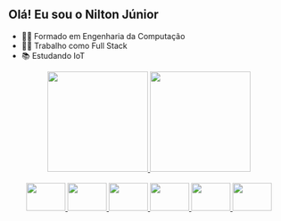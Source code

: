 ## Olá! Eu sou o Nilton Júnior
- 👨‍🎓 Formado em Engenharia da Computação
- 👨‍💻 Trabalho como Full Stack
- 📚 Estudando IoT

<div align="center">
  <a href="https://github.com/njunior2704">
  <img height="180em" src="https://github-readme-stats-sigma-five.vercel.app/api/top-langs/?username=njunior2704&layout=compact&langs_count=7&theme=blue-green"/>
  <img height="180em" src="https://github-readme-stats.vercel.app/api/top-langs/?username=njunior2704&layout=compact&langs_count=7&theme=dracula"/>
</div>

<div style="display: inline_block" align="center"><br>
  <img height="50" width="70" src="https://cdn.jsdelivr.net/gh/devicons/devicon/icons/javascript/javascript-original.svg" />
  <img height="50" width="70" src="https://cdn.jsdelivr.net/gh/devicons/devicon/icons/typescript/typescript-original.svg" />
  <img height="50" width="70" src="https://cdn.jsdelivr.net/gh/devicons/devicon/icons/react/react-original.svg" />
  <img height="50" width="70" src="https://cdn.jsdelivr.net/gh/devicons/devicon/icons/nodejs/nodejs-original.svg" />
  <img height="50" width="70" src="https://cdn.jsdelivr.net/gh/devicons/devicon/icons/html5/html5-original-wordmark.svg" />
  <img height="50" width="70" src="https://cdn.jsdelivr.net/gh/devicons/devicon/icons/css3/css3-original-wordmark.svg" />
</div>
